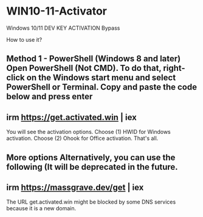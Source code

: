 # WIN10-11-Activator
Windows 10/11 DEV KEY ACTIVATION Bypass


How to use it?

Method 1 - PowerShell (Windows 8 and later)
Open PowerShell (Not CMD). To do that, right-click on the Windows start menu and select PowerShell or Terminal.
Copy and paste the code below and press enter
--
irm https://get.activated.win | iex
--
You will see the activation options. Choose (1) HWID for Windows activation. Choose (2) Ohook for Office activation.
That's all.

More options
Alternatively, you can use the following (It will be deprecated in the future.
--
irm https://massgrave.dev/get | iex
--
The URL get.activated.win might be blocked by some DNS services because it is a new domain.
